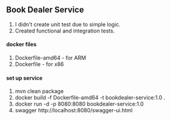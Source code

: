 ## Book Dealer Service

1. I didn't create unit test due to simple logic.
2. Created functional and integration tests.

#### docker files
1. Dockerfile-amd64 - for ARM
2. Dockerfile - for x86

#### set up service
1. mvn clean package
2. docker build -f Dockerfile-amd64 -t bookdealer-service:1.0 .
3. docker run -d -p 8080:8080 bookdealer-service:1.0
4. swagger http://localhost:8080/swagger-ui.html